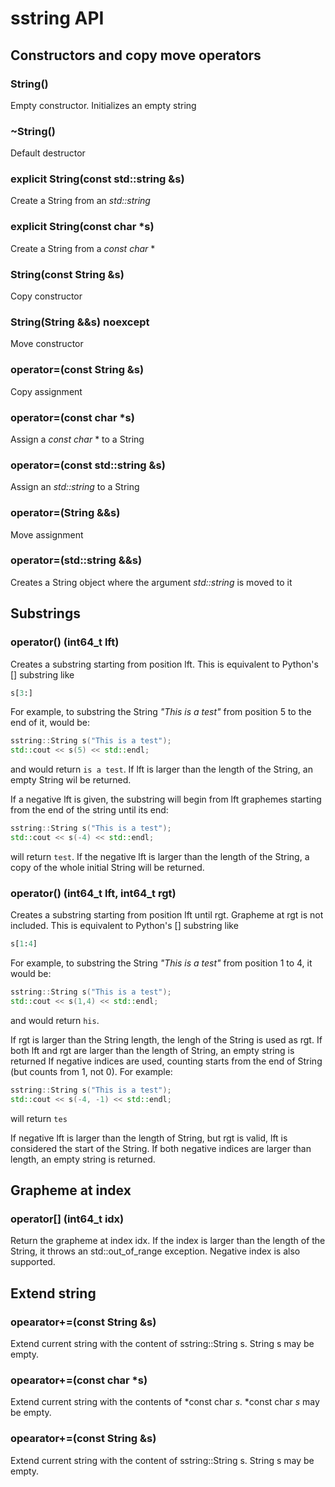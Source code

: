 # sstring API

## Constructors and copy move operators

### String()
Empty constructor. Initializes an empty string

### ~String()
Default destructor

### explicit String(const std::string &s)
Create a String from an *std::string*

### explicit String(const char *s)
Create a String from a *const* *char* *

### String(const String &s)
Copy constructor

### String(String &&s) noexcept
Move constructor

### operator=(const String &s)
Copy assignment

### operator=(const char *s)
Assign a *const* *char* * to a String

### operator=(const std::string &s)
Assign an *std::string* to a String

### operator=(String &&s)
Move assignment

### operator=(std::string &&s)
Creates a String object where the argument *std::string* is moved to it

## Substrings

### operator() (int64_t lft)
Creates a substring starting from position lft.
This is equivalent to Python's [] substring like 
```python 
s[3:]
```

For example, to substring the String *"This is a test"* from position 5 to the end of it, would be:
```C++
sstring::String s("This is a test");
std::cout << s(5) << std::endl;
```
and would return `is a test`.
If lft is larger than the length of the String, an empty String wil be returned.

If a negative lft is given, the substring will begin from lft graphemes starting from the end of the string until its end:
```C++
sstring::String s("This is a test");
std::cout << s(-4) << std::endl;
```
will return `test`.
If the negative lft is larger than the length of the String, a copy of the whole initial String will be returned.

### operator() (int64_t lft, int64_t rgt)
Creates a substring starting from position lft until rgt. Grapheme at rgt is not included.
This is equivalent to Python's [] substring like 
```python 
s[1:4]
```

For example, to substring the String *"This is a test"* from position 1 to 4, it would be:
```C++
sstring::String s("This is a test");
std::cout << s(1,4) << std::endl;
```
and would return `his`.

If rgt is larger than the String length, the lengh of the String is used as rgt.
If both lft and rgt are larger than the length of String, an empty string is returned
If negative indices are used, counting starts from the end of String (but counts from 1, not 0). For example:

```C++
sstring::String s("This is a test");
std::cout << s(-4, -1) << std::endl;
```
will return ```tes```

If negative lft is larger than the length of String, but rgt is valid, lft is considered the start of the String.
If both negative indices are larger than length, an empty string is returned.

## Grapheme at index

### operator[] (int64_t idx)
Return the grapheme at index idx. If the index is larger than the length of the String, it throws an std::out_of_range exception.
Negative index is also supported.


## Extend string

### opearator+=(const String &s)
Extend current string with the content of sstring::String s. String s may be empty.

### opearator+=(const char *s)
Extend current string with the contents of *const char *s*. *const char *s* may be empty.

### opearator+=(const String &s)
Extend current string with the content of sstring::String s. String s may be empty.


